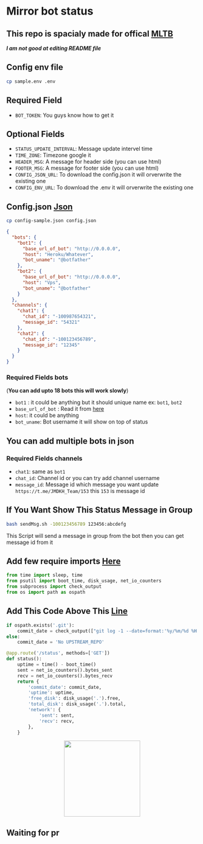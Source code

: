 # Mirror bot status

## This repo is spacialy made for offical [MLTB](https://github.com/anasty17/mirror-leech-telegram-bot)

**_I am not good at editing README file_**

## Config env file

```bash
cp sample.env .env
```

## Required Field

- `BOT_TOKEN`: You guys know how to get it

## Optional Fields

- `STATUS_UPDATE_INTERVAL`: Message update intervel time
- `TIME_ZONE`: Timezone google it
- `HEADER_MSG`: A message for header side (you can use html)
- `FOOTER_MSG`: A message for footer side (you can use html)
- `CONFIG_JSON_URL`: To download the config.json it will orverwrite the existing one
- `CONFIG_ENV_URL`: To download the .env it will orverwrite the existing one

## Config.json [Json](https://www.w3schools.com/whatis/whatis_json.asp)

```bash
cp config-sample.json config.json
```

```json
{
  "bots": {
    "bot1": {
      "base_url_of_bot": "http://0.0.0.0",
      "host": "Heroku/Whatever",
      "bot_uname": "@botfather"
    },
    "bot2": {
      "base_url_of_bot": "http://0.0.0.0",
      "host": "Vps",
      "bot_uname": "@botfather"
    }
  },
  "channels": {
    "chat1": {
      "chat_id": "-100987654321",
      "message_id": "54321"
    },
    "chat2": {
      "chat_id": "-100123456789",
      "message_id": "12345"
    }
  }
}
```

### Required Fields bots

(**You can add upto 18 bots this will work slowly**)

- `bot1` : it could be anything but it should unique name ex: `bot1`, `bot2`
- `base_url_of_bot` : Read it from [here](https://github.com/anasty17/mirror-leech-telegram-bot#qbittorrent-1)
- `host`: it could be anything
- `bot_uname`: Bot username it will show on top of status

## You can add multiple bots in json

### Required Fields channels

- `chat1`: same as `bot1`
- `chat_id`: Channel id or you can try add channel username
- `message_id`: Message id which message you want update `https://t.me/JMDKH_Team/153` this `153` is message id

## If You Want Show This Status Message in Group

```bash
bash sendMsg.sh -100123456789 123456:abcdefg
```

This Script will send a message in group from the bot then you can get message id from it

## Add few require imports [Here](https://github.com/anasty17/mirror-leech-telegram-bot/blob/b13df3494d57af77ab7017ac0a93947a31d0c9fd/web/wserver.py#L2)

```python
from time import sleep, time
from psutil import boot_time, disk_usage, net_io_counters
from subprocess import check_output
from os import path as ospath
```

## Add This Code Above This [Line](https://github.com/anasty17/mirror-leech-telegram-bot/blob/845d6710b475304cd6ec144ae0a7d9f814c931c5/web/wserver.py#L775)

```python
if ospath.exists('.git'):
    commit_date = check_output(["git log -1 --date=format:'%y/%m/%d %H:%M' --pretty=format:'%cd'"], shell=True).decode()
else:
    commit_date = 'No UPSTREAM_REPO'

@app.route('/status', methods=['GET'])
def status():
    uptime = time() - boot_time()
    sent = net_io_counters().bytes_sent
    recv = net_io_counters().bytes_recv
    return {
        'commit_date': commit_date,
        'uptime': uptime,
        'free_disk': disk_usage('.').free,
        'total_disk': disk_usage('.').total,
        'network': {
            'sent': sent,
            'recv': recv,
        },
    }
```

<p align="center"><a href="https://heroku.com/deploy?template=https://github.com/junedkh/mirror-bot-status"><img src="https://img.shields.io/badge/Deploy%20To%20Heroku-blueviolet?style=for-the-badge&logo=heroku" width="200""/></a></p>

## Waiting for pr
